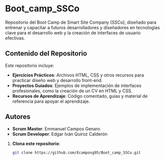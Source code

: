 # Boot_camp_SSCo

Repositorio del Boot Camp de Smart Site Company (SSCo), diseñado para entrenar y capacitar a futuros desarrolladores y diseñadores en tecnologías clave para el desarrollo web y la creación de interfaces de usuario efectivas.

## Contenido del Repositorio

Este repositorio incluye:

- **Ejercicios Prácticos**: Archivos HTML, CSS y otros recursos para practicar diseño web y desarrollo front-end.
- **Proyectos Guiados**: Ejemplos de implementación de interfaces profesionales, como la creación de un CV en HTML y CSS.
- **Recursos de Aprendizaje**: Código comentado, guías y material de referencia para apoyar el aprendizaje.

## Autores

- **Scrum Master**: Emmanuel Campos Genaro
- **Scrum Developer**: Edgar Iván Quiroz Calderón

1. **Clona este repositorio**:
   ```bash
   git clone https://github.com/Ecamposg95/Boot_camp_SSCo.git
